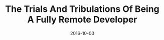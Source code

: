 ---
conference: CVINETA
location: Cedar Falls, Iowa
title: The Trials And Tribulations Of Being A Fully Remote Developer
date: 2016-10-03
---